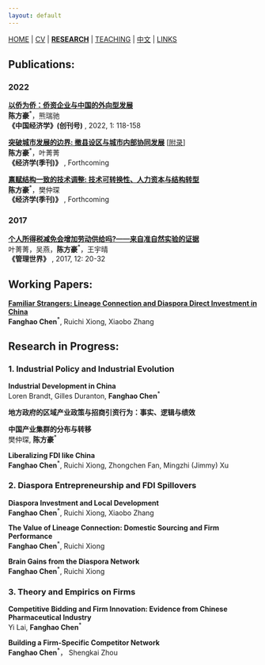 ```yaml
---
layout: default
---
```


[HOME](./index.md) | [CV](./assets/CV_FanghaoChen_220927.pdf) | [**RESEARCH**](./research.md) | [TEACHING](./teaching.md) | [中文](./chinesepage.md) | [LINKS](./links.md)

## Publications:

### 2022 ###

**[以侨为侨：侨资企业与中国的外向型发展](https://www.jcejournal.com.cn/CN/Y2022/V1/I1/4)** <br/>
**陈方豪**<sup>*</sup>，熊瑞驰 <br/>
**《中国经济学》(创刊号)** , 2022, 1: 118-158

**[突破城市发展的边界: 撤县设区与城市内部协同发展](./assets/annex_draft_221027.pdf)** [[附录](./assets/annex_appendix_221027.pdf)] <br/>
**陈方豪**<sup>*</sup>，叶菁菁 <br/>
**《经济学(季刊)》** , Forthcoming

**[禀赋结构一致的技术调整: 技术可转换性、人力资本与结构转型](./assets/techchange_draft_221027.pdf)** <br/>
**陈方豪**<sup>*</sup>，樊仲琛 <br/>
**《经济学(季刊)》** , Forthcoming

### 2017 ###

**[个人所得税减免会增加劳动供给吗?——来自准自然实验的证据](http://www.cnki.com.cn/Article/CJFDTOTAL-GLSJ201712009.htm)** <br/>
叶菁菁，吴燕，**陈方豪**<sup>*</sup>，王宇晴 <br/>
**《管理世界》** , 2017, 12: 20-32

## Working Papers:

**[Familiar Strangers: Lineage Connection and Diaspora Direct Investment in China](https://papers.ssrn.com/sol3/papers.cfm?abstract_id=4004159)** <br/>
**Fanghao Chen**<sup>*</sup>, Ruichi Xiong, Xiaobo Zhang

## Research in Progress:

### 1. Industrial Policy and Industrial Evolution ###

**Industrial Development in China** <br/>
Loren Brandt, Gilles Duranton, **Fanghao Chen**<sup>*</sup>

**地方政府的区域产业政策与招商引资行为：事实、逻辑与绩效**  <br/>

**中国产业集群的分布与转移** <br/>
樊仲琛, **陈方豪**<sup>*</sup>

**Liberalizing FDI like China** <br/>
**Fanghao Chen**<sup>*</sup>, Ruichi Xiong, Zhongchen Fan, Mingzhi (Jimmy) Xu

### 2. Diaspora Entrepreneurship and FDI Spillovers ###

**Diaspora Investment and Local Development** <br/>
**Fanghao Chen**<sup>*</sup>, Ruichi Xiong, Xiaobo Zhang

**The Value of Lineage Connection: Domestic Sourcing and Firm Performance**<br/>
**Fanghao Chen**<sup>*</sup>, Ruichi Xiong

**Brain Gains from the Diaspora Network**<br/>
**Fanghao Chen**<sup>*</sup>, Ruichi Xiong

### 3. Theory and Empirics on Firms ###

**Competitive Bidding and Firm Innovation: Evidence from Chinese Pharmaceutical Industry** <br/>
Yi Lai, **Fanghao Chen**<sup>*</sup>

**Building a Firm-Specific Competitor Network** <br/>
**Fanghao Chen**<sup>*</sup>， Shengkai Zhou

